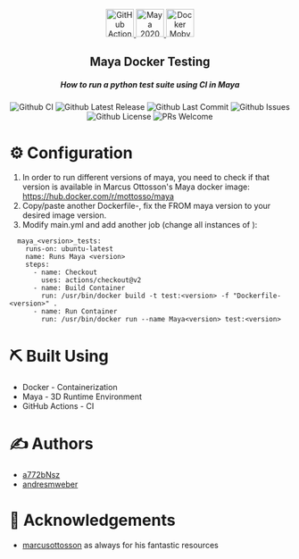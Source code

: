 <p align="center">
    <a href="https://github.com/actions" rel="noopener">
        <img width=50px height=50px src="https://avatars1.githubusercontent.com/u/44036562?s=280&v=4" alt="GitHub Actions Logo">
    </a>
    <a href="https://www.autodesk.com/products/maya" rel="noopener">
        <img width=50px height=50px src="https://damassets.autodesk.net/content/dam/autodesk/www/solutions/badge/maya-2017-badge-75x75.png" alt="Maya 2020 Logo">
    </a>
    <a href="https://www.docker.com/" rel="noopener">
        <img height=50px src="https://www.docker.com/sites/default/files/d8/styles/role_icon/public/2019-07/Moby-logo.png?itok=sYH_JEaJ" alt="Docker Moby Logo">
    </a>
  <h2 align="center">Maya Docker Testing</h5>
  <h5 align="center">How to run a python test suite using CI in Maya</h5>
  <div align="center">
      <img alt="Github CI" href="https://github.com/AndresMWeber/gh-actions/actions" src="https://github.com/AndresMWeber/gh-actions/workflows/CI/badge.svg" />
      <img alt="Github Latest Release" href="https://github.com/AndresMWeber/gh-actions/releases" src="https://flat.badgen.net/github/release/andresmweber/gh-actions" />
      <img alt="Github Last Commit" href="https://github.com/AndresMWeber/gh-actions/commits/master" src="https://flat.badgen.net/github/last-commit/andresmweber/gh-actions" />
      <img alt="Github Issues" href="https://github.com/andresmweber/gh-actions/issues" src="https://flat.badgen.net/github/open-issues/andresmweber/gh-actions" />
      <img alt="Github License" href="https://github.com/AndresMWeber/gh-actions/blob/master/LICENSE.md" src="https://flat.badgen.net/github/license/andresmweber/gh-actions" />
      <img alt="PRs Welcome" href="http://makeapullrequest.com"  src="https://img.shields.io/badge/PRs-welcome-brightgreen.svg?style=flat-square" />
  </div>
</p>

# ⚙️ Configuration

1.  In order to run different versions of maya, you need to check if that version is available in Marcus Ottosson's Maya docker image: https://hub.docker.com/r/mottosso/maya
2.  Copy/paste another Dockerfile-<mayaversion>, fix the FROM maya version to your desired image version.
3.  Modify main.yml and add another job (change all instances of <version>):

```
  maya_<version>_tests:
    runs-on: ubuntu-latest
    name: Runs Maya <version>
    steps:
      - name: Checkout
        uses: actions/checkout@v2
      - name: Build Container
        run: /usr/bin/docker build -t test:<version> -f "Dockerfile-<version>" .
      - name: Run Container
        run: /usr/bin/docker run --name Maya<version> test:<version>
```

# ⛏️ Built Using

- Docker - Containerization
- Maya - 3D Runtime Environment
- GitHub Actions - CI

# ✍️ Authors

- [a772bNsz](https://github.com/a772bNsz/)
- [andresmweber](https://github.com/andresmweber/)

# 🎉 Acknowledgements

- [marcusottosson](https://github.com/mottosso) as always for his fantastic resources